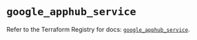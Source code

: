 # `google_apphub_service`

Refer to the Terraform Registry for docs: [`google_apphub_service`](https://registry.terraform.io/providers/hashicorp/google/5.37.0/docs/resources/apphub_service).
